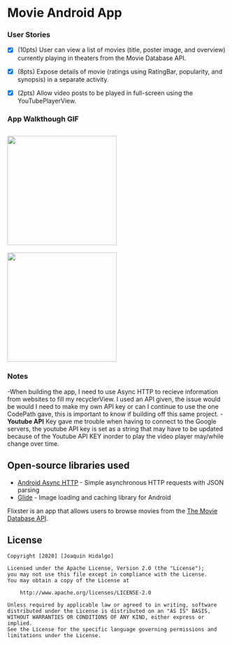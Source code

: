 # Movie Android App

### User Stories
- [x] (10pts) User can view a list of movies (title, poster image, and overview) currently playing in theaters from the Movie Database API.
- [x] (8pts) Expose details of movie (ratings using RatingBar, popularity, and synopsis) in a separate activity.
- [x] (2pts) Allow video posts to be played in full-screen using the YouTubePlayerView.


### App Walkthough GIF
<img src="https://media.giphy.com/media/R10013oG6d4i4FgzJf/giphy.gif" width=250><br>
-
<img src="https://media.giphy.com/media/btsLrzi4gMwUn00hZe/giphy.gif" width=250><br>

### Notes
-When building the app, I need to use Async HTTP to recieve information from websites to fill my recyclerView. I used an API given, the issue would be would I need to make my own API key or can I continue to use the one CodePath gave, this is important to know if building off this same project.
-**Youtube API** Key gave me trouble when having to connect to the Google servers, the youtube API key is set as a string that may have to be updated because of the Youtube API KEY inorder to play the video player may/while change over time.

## Open-source libraries used
- [Android Async HTTP](https://github.com/codepath/CPAsyncHttpClient) - Simple asynchronous HTTP requests with JSON parsing
- [Glide](https://github.com/bumptech/glide) - Image loading and caching library for Android


Flixster is an app that allows users to browse movies from the [The Movie Database API](http://docs.themoviedb.apiary.io/#).

## License

    Copyright [2020] [Joaquin Hidalgo]

    Licensed under the Apache License, Version 2.0 (the "License");
    you may not use this file except in compliance with the License.
    You may obtain a copy of the License at

        http://www.apache.org/licenses/LICENSE-2.0

    Unless required by applicable law or agreed to in writing, software
    distributed under the License is distributed on an "AS IS" BASIS,
    WITHOUT WARRANTIES OR CONDITIONS OF ANY KIND, either express or implied.
    See the License for the specific language governing permissions and
    limitations under the License.

